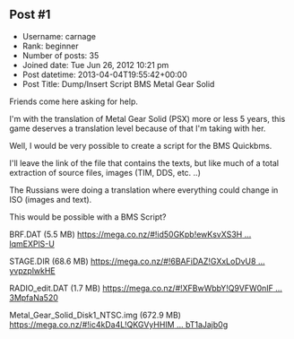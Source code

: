 ## Post #1
- Username: carnage
- Rank: beginner
- Number of posts: 35
- Joined date: Tue Jun 26, 2012 10:21 pm
- Post datetime: 2013-04-04T19:55:42+00:00
- Post Title: Dump/Insert Script BMS Metal Gear Solid

Friends come here asking for help. 

I'm with the translation of Metal Gear Solid (PSX) more or less 5 years, this game deserves a translation level because of that I'm taking with her. 

Well, I would be very possible to create a script for the BMS Quickbms. 

I'll leave the link of the file that contains the texts, but like much of a total extraction of source files, images (TIM, DDS, etc. ..) 

The Russians were doing a translation where everything could change in ISO (images and text). 

This would be possible with a BMS Script?

BRF.DAT (5.5 MB)
[https://mega.co.nz/#!id50GKpb!ewKsvXS3H ... lqmEXPlS-U](https://mega.co.nz/#!id50GKpb!ewKsvXS3Hom96HdTGDo_zH1y22cwDIZDtlqmEXPlS-U)

STAGE.DIR (68.6 MB)
[https://mega.co.nz/#!6BAFiDAZ!GXxLoDvU8 ... yvpzplwkHE](https://mega.co.nz/#!6BAFiDAZ!GXxLoDvU8JOj0O528vQ4v2FbBkQlF-H8ryvpzplwkHE)

RADIO_edit.DAT (1.7 MB)
[https://mega.co.nz/#!XFBwWbbY!Q9VFW0nIF ... 3MpfaNa520](https://mega.co.nz/#!XFBwWbbY!Q9VFW0nIFsSydl_ghMa38y6vCtMDqBifk3MpfaNa520)

Metal_Gear_Solid_Disk1_NTSC.img (672.9 MB)
[https://mega.co.nz/#!ic4kDa4L!QKGVyHHIM ... bT1aJajb0g](https://mega.co.nz/#!ic4kDa4L!QKGVyHHIMCO_KR40_WP00GjRdThdrGPSmbT1aJajb0g)
